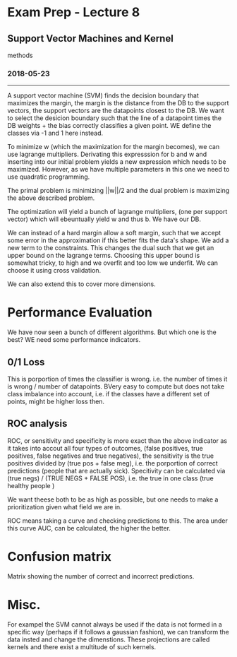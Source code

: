 # Exam Prep - Lecture 8
## Support Vector Machines and Kernel
methods
### 2018-05-23
---
A support vector machine (SVM) finds the decision boundary that maximizes the margin, the margin is the distance from the DB to the support vectors, the support vectors are the datapoints closest to the DB. We want to select the desicion boundary such that the line of a datapoint times the DB weights + the bias correctly classifies a given point.  WE define the classes via -1 and 1 here instead. 

To minimize w (which the maximization for the margin becomes), we can use lagrange multipliers. Derivating this expresssion for b and w and inserting into our initial problem yields a new expression which needs to be maximized. However, as we have multiple parameters in this one we need to use quadratic programming. 

The primal problem is minimizing ||w||/2  and the dual problem is maximizing the above described problem. 

The optimization will yield a bunch of lagrange multipliers, (one per support vector) which will ebeuntually yield w and thus b. We have our DB.

We can instead of a hard margin allow a soft margin, such that we accept some error in the approximation if this better fits the data's shape. We add a new term to the constraints.  This changes the dual such that we get an upper bound on the lagrange terms.  Choosing this upper bound is somewhat tricky, to high and we overfit and too low we underfit. We can choose it using cross validation.  

We can also extend this to cover more dimensions. 

# Performance Evaluation
We have now seen a bunch of different algorithms. But which one is the best? WE need some performance indicators. 

## 0/1 Loss
This is porportion of times the classifier is wrong. i.e. the number of times it is wrong / number of datapoints. BVery easy to compute but does not take class imbalance into account, i.e. if the classes have a different set of points, might be higher loss then. 

## ROC analysis
ROC, or sensitivity and specificity is more exact than the above indicator as it takes into accout all four types of outcomes, (false positives, true positives, false negatives and true negatives), the sensitivity is the true positives divided by (true pos + false meg), i.e. the porportion of correct predictions (people that are actually sick). Specitivity can be calculated via (true negs) / (TRUE NEGS + FALSE POS), i.e. the true in one class (true healthy people )

We want theese both to be as high as possible, but one needs to make a prioritization given what field we are in. 

ROC means taking a curve and checking predictions to this. The area under this curve AUC, can be calculated, the higher the better. 

# Confusion matrix
Matrix showing the number of correct and incorrect predictions. 

# Misc.
For exampel the SVM cannot always be used if the data is not formed in a specific way (perhaps if it follows a gaussian fashion), we can transform the data insted and change the dimenstions. These projections are called kernels and there exist a multitude of such kernels.
 



